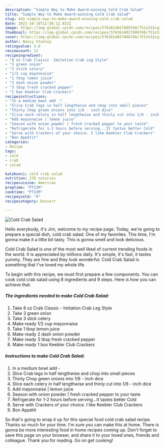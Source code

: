 ```yaml
---
description: "Simple Way to Make Award-winning Cold Crab Salad"
title: "Simple Way to Make Award-winning Cold Crab Salad"
slug: 441-simple-way-to-make-award-winning-cold-crab-salad
date: 2021-10-18T12:58:12.832Z
image: https://img-global.cpcdn.com/recipes/5763614027808768/751x532cq70/cold-crab-salad-recipe-main-photo.jpg
thumbnail: https://img-global.cpcdn.com/recipes/5763614027808768/751x532cq70/cold-crab-salad-recipe-main-photo.jpg
cover: https://img-global.cpcdn.com/recipes/5763614027808768/751x532cq70/cold-crab-salad-recipe-main-photo.jpg
author: Nancy Stanley
ratingvalue: 3.6
reviewcount: 12
recipeingredient:
- "8 oz Crab Classic  Imitation Crab Leg Style"
- "3 green onion"
- "3 stick celery"
- "1/2 cup mayonnaise"
- "1 tbsp lemon juice"
- "2 dash onion powder"
- "3 tbsp fresh cracked pepper"
- "1 box Keebler Club Crackers"
recipeinstructions:
- "In a medium bowl add -"
- "Slice Crab legs in half lengthwise and chop into small pieces"
- "Thinly Chop green onions into 1/8 - inch dice"
- "Slice each celery in half lengthwise and thinly cut into 1/8 - inch dice"
- "Add mayonnaise | lemon juice"
- "Season with onion powder | fresh cracked pepper to your taste"
- "Refrigerate for 1-2 hours before serving...It tastes better Cold"
- "Serve with Crackers of your choice. I like Keebler Club Crackers"
- "Bon Appétit"
categories:
- Recipe
tags:
- cold
- crab
- salad

katakunci: cold crab salad 
nutrition: 278 calories
recipecuisine: American
preptime: "PT12M"
cooktime: "PT32M"
recipeyield: "4"
recipecategory: Dessert

---
```



![Cold Crab Salad](https://img-global.cpcdn.com/recipes/5763614027808768/751x532cq70/cold-crab-salad-recipe-main-photo.jpg)

Hello everybody, it's Jim, welcome to my recipe page. Today, we're going to prepare a special dish, cold crab salad. One of my favorites. This time, I'm gonna make it a little bit tasty. This is gonna smell and look delicious.

Cold Crab Salad is one of the most well liked of current trending foods in the world. It is appreciated by millions daily. It's simple, it's fast, it tastes yummy. They are fine and they look wonderful. Cold Crab Salad is something that I've loved my whole life.




To begin with this recipe, we must first prepare a few components. You can cook cold crab salad using 8 ingredients and 9 steps. Here is how you can achieve that.

<!--inarticleads1-->

##### The ingredients needed to make Cold Crab Salad:

1. Take 8 oz Crab Classic - Imitation Crab Leg Style
1. Take 3 green onion
1. Take 3 stick celery
1. Make ready 1/2 cup mayonnaise
1. Take 1 tbsp lemon juice
1. Make ready 2 dash onion powder
1. Make ready 3 tbsp fresh cracked pepper
1. Make ready 1 box Keebler Club Crackers




<!--inarticleads2-->

##### Instructions to make Cold Crab Salad:

1. In a medium bowl add -
1. Slice Crab legs in half lengthwise and chop into small pieces
1. Thinly Chop green onions into 1/8 - inch dice
1. Slice each celery in half lengthwise and thinly cut into 1/8 - inch dice
1. Add mayonnaise | lemon juice
1. Season with onion powder | fresh cracked pepper to your taste
1. Refrigerate for 1-2 hours before serving...It tastes better Cold
1. Serve with Crackers of your choice. I like Keebler Club Crackers
1. Bon Appétit




So that's going to wrap it up for this special food cold crab salad recipe. Thanks so much for your time. I'm sure you can make this at home. There is gonna be more interesting food in home recipes coming up. Don't forget to save this page on your browser, and share it to your loved ones, friends and colleague. Thank you for reading. Go on get cooking!
